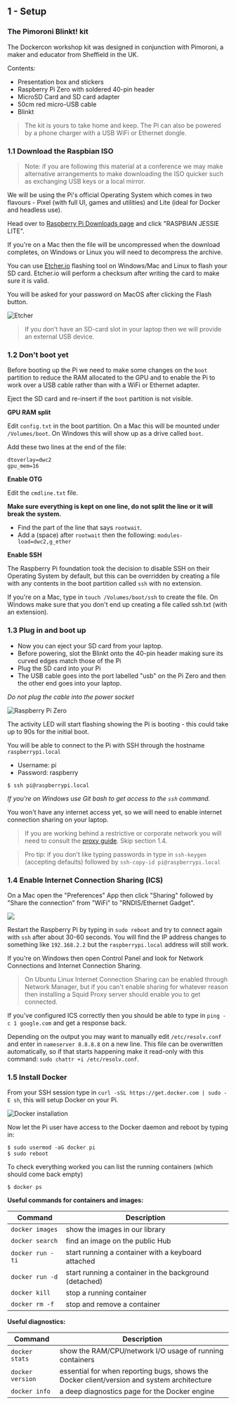 ## 1 - Setup

### The Pimoroni Blinkt! kit

The Dockercon workshop kit was designed in conjunction with Pimoroni, a maker and educator from Sheffield in the UK.

Contents:

* Presentation box and stickers
* Raspberry Pi Zero with soldered 40-pin header
* MicroSD Card and SD card adapter
* 50cm red micro-USB cable
* Blinkt

> The kit is yours to take home and keep. The Pi can also be powered by a phone charger with a USB WiFi or Ethernet dongle.

### 1.1 Download the Raspbian ISO

> Note: if you are following this material at a conference we may make alternative arrangements to make downloading the ISO quicker such as exchanging USB keys or a local mirror.

We will be using the Pi's official Operating System which comes in two flavours - Pixel (with full UI, games and utilities) and Lite (ideal for Docker and headless use).

Head over to [Raspberry Pi Downloads page](https://www.raspberrypi.org/downloads/raspbian/) and click "RASPBIAN JESSIE LITE".

If you're on a Mac then the file will be uncompressed when the download completes, on Windows or Linux you will need to decompress the archive.

You can use [Etcher.io](https://etcher.io) flashing tool on Windows/Mac and Linux to flash your SD card. Etcher.io will perform a checksum after writing the card to make sure it is valid.

You will be asked for your password on MacOS after clicking the Flash button. 

![Etcher](https://pbs.twimg.com/media/C29Ex0WXUAERiXw.jpg)

> If you don't have an SD-card slot in your laptop then we will provide an external USB device.

### 1.2 Don't boot yet

Before booting up the Pi we need to make some changes on the `boot` partition to reduce the RAM allocated to the GPU and to enable the Pi to work over a USB cable rather than with a WiFi or Ethernet adapter.

Eject the SD card and re-insert if the `boot` partition is not visible.

**GPU RAM split**

Edit `config.txt` in the boot partition. On a Mac this will be mounted under `/Volumes/boot`. On Windows this will show up as a drive called `boot`.

Add these two lines at the end of the file:

```
dtoverlay=dwc2
gpu_mem=16
```

**Enable OTG**

Edit the `cmdline.txt` file. 

**Make sure everything is kept on one line, do not split the line or it will break the system.**

* Find the part of the line that says `rootwait`. 
* Add a (space) after `rootwait` then the following: `modules-load=dwc2,g_ether`

**Enable SSH**

The Raspberry Pi foundation took the decision to disable SSH on their Operating System by default, but this can be overridden by creating a file with any contents in the boot partition called `ssh` with no extension.

If you're on a Mac, type in `touch /Volumes/boot/ssh` to create the file. On Windows make sure that you don't end up creating a file called ssh.txt (with an extension).

### 1.3 Plug in and boot up

* Now you can eject your SD card from your laptop.
* Before powering, slot the Blinkt onto the 40-pin header making sure its curved edges match those of the Pi
* Plug the SD card into your Pi
* The USB cable goes into the port labelled "usb" on the Pi Zero and then the other end goes into your laptop.

*Do not plug the cable into the power socket*

![Raspberry Pi Zero](https://pbs.twimg.com/media/C3e_27aWQAELXDd.jpg)


The activity LED will start flashing showing the Pi is booting - this could take up to 90s for the initial boot.

You will be able to connect to the Pi with SSH through the hostname `raspberrypi.local`

* Username: pi
* Password: raspberry

```
$ ssh pi@raspberrypi.local
```

*If you're on Windows use Git bash to get access to the `ssh` command.*

You won't have any internet access yet, so we will need to enable internet connection sharing on your laptop.

> If you are working behind a restrictive or corporate network you will need to consult the [proxy guide](https://github.com/alexellis/docker-blinkt-workshop/blob/master/PROXIES.md). Skip section 1.4.

> Pro tip: if you don't like typing passwords in type in `ssh-keygen` (accepting defaults) followed by `ssh-copy-id pi@raspberrypi.local`

### 1.4 Enable Internet Connection Sharing (ICS)

On a Mac open the "Preferences" App then click "Sharing" followed by  "Share the connection" from "WiFi" to "RNDIS/Ethernet Gadget".

![](http://blog.alexellis.io/content/images/2016/12/Screen-Shot-2016-12-20-at-8-48-43-PM.png)

Restart the Raspberry Pi by typing in `sudo reboot` and try to connect again with `ssh` after about 30-60 seconds. You will find the IP address changes to something like `192.168.2.2` but the `raspberrypi.local` address will still work.

If you're on Windows then open Control Panel and look for Network Connections and Internet Connection Sharing.

> On Ubuntu Linux Internet Connection Sharing can be enabled through Network Manager, but if you can't enable sharing for whatever reason then installing a Squid Proxy server should enable you to get connected.

If you've configured ICS correctly then you should be able to type in `ping -c 1 google.com` and get a response back.

Depending on the output you may want to manually edit `/etc/resolv.conf` and enter in `nameserver 8.8.8.8` on a new line. This file can be overwritten automatically, so if that starts happening make it read-only with this command: `sudo chattr +i /etc/resolv.conf`.

### 1.5 Install Docker

From your SSH session type in `curl -sSL https://get.docker.com | sudo -E sh`, this will setup Docker on your Pi.

![Docker installation](http://blog.alexellis.io/content/images/2016/12/Screen-Shot-2016-12-20-at-8-51-25-PM.png)

Now let the Pi user have access to the Docker daemon and reboot by typing in: 

```
$ sudo usermod -aG docker pi
$ sudo reboot
```

To check everything worked you can list the running containers (which should come back empty)

```
$ docker ps
```

**Useful commands for containers and images:**

|Command           | Description |
-------------------|---------------
| `docker images`  | show the images in our library |
| `docker search`  | find an image on the public Hub |
| `docker run -ti` | start running a container with a keyboard attached|
| `docker run -d`  | start running a container in the background (detached)|
| `docker kill`    | stop a running container |
| `docker rm -f`   | stop and remove a container |


**Useful diagnostics:**

|Command           | Description |
-------------------|---------------
| `docker stats`   | show the RAM/CPU/network I/O usage of running containers |
| `docker version` | essential for when reporting bugs, shows the Docker client/version and system architecture |
| `docker info`    | a deep diagnostics page for the Docker engine |
